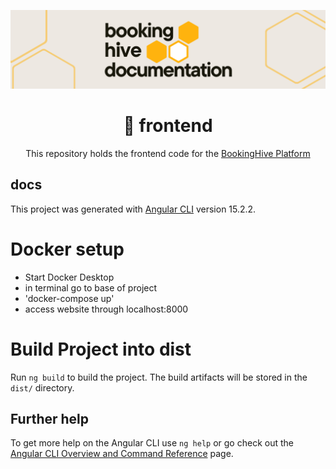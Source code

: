 ![alt text](https://github.com/Humteria/booking-hive/blob/main/BookingHiveDocBanner.png?raw=true)
<div align=center>
    <h1>🐝 frontend</h1>

This repository holds the frontend code for the [BookingHive Platform](ttps://github.com/Humteria/booking-hive)
</div>

## docs

This project was generated with [Angular CLI](https://github.com/angular/angular-cli) version 15.2.2.

# Docker setup
- Start Docker Desktop
- in terminal go to base of project
- 'docker-compose up'
- access website through localhost:8000

# Build Project into dist
Run `ng build` to build the project. The build artifacts will be stored in the `dist/` directory.

## Further help

To get more help on the Angular CLI use `ng help` or go check out the [Angular CLI Overview and Command Reference](https://angular.io/cli) page.
